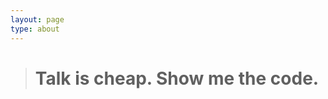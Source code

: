 ```yaml
---
layout: page
type: about
---
```

<blockquote class="blockquote-center"><h1>Talk is cheap. Show me the code.</h1></blockquote>